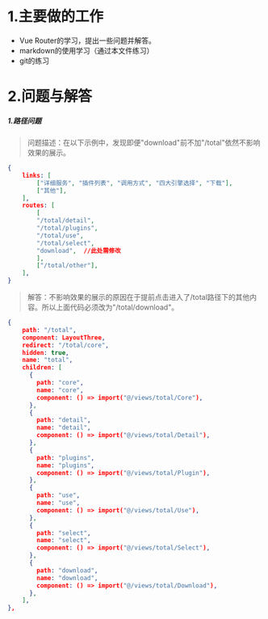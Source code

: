 # 1.主要做的工作

* Vue Router的学习，提出一些问题并解答。
* markdown的使用学习（通过本文件练习）
* git的练习

# 2.问题与解答

##### 1.路径问题

> 问题描述：在以下示例中，发现即便"download"前不加"/total"依然不影响效果的展示。
``` json
{
    links: [
        ["详细服务", "插件列表", "调用方式", "四大引擎选择", "下载"],
        ["其他"],
    ],
    routes: [
        [
        "/total/detail",
        "/total/plugins",
        "/total/use",
        "/total/select",
        "download",  //此处需修改
        ],
        ["/total/other"],
    ],
}
```

> 解答：不影响效果的展示的原因在于提前点击进入了/total路径下的其他内容。所以上面代码必须改为"/total/download"。

``` json
{
    path: "/total",
    component: LayoutThree,
    redirect: "/total/core",
    hidden: true,
    name: "total",
    children: [
      {
        path: "core",
        name: "core",
        component: () => import("@/views/total/Core"),
      },
      {
        path: "detail",
        name: "detail",
        component: () => import("@/views/total/Detail"),
      },
      {
        path: "plugins",
        name: "plugins",
        component: () => import("@/views/total/Plugin"),
      },
      {
        path: "use",
        name: "use",
        component: () => import("@/views/total/Use"),
      },
      {
        path: "select",
        name: "select",
        component: () => import("@/views/total/Select"),
      },
      {
        path: "download",
        name: "download",
        component: () => import("@/views/total/Download"),
      },
    ],
},
```